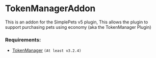 # TokenManagerAddon
This is an addon for the SimplePets v5 plugin, This allows the plugin to support purchasing pets using economy (aka the TokenManager Plugin) 

### Requirements:
- [TokenManager](https://www.spigotmc.org/resources/8610/) `(At least v3.2.4)`
